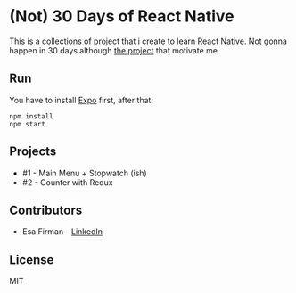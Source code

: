 # (Not) 30 Days of React Native

This is a collections of project that i create to learn React Native. Not gonna happen in 30 days although [the project](https://github.com/fangwei716/30-days-of-react-native) that motivate me.  

## Run

You have to install [Expo](http://expo.io/) first, after that: 

```
npm install
npm start
```

## Projects

- #1 - Main Menu + Stopwatch (ish)
- #2 - Counter with Redux

## Contributors

- Esa Firman - [LinkedIn](https://www.linkedin.com/in/esa-firman-01b8096b/)

## License 

MIT